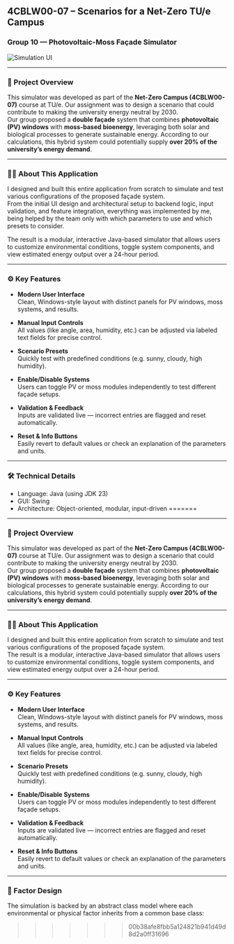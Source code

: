 ## 4CBLW00-07 – Scenarios for a Net-Zero TU/e Campus  
### Group 10 — Photovoltaic-Moss Façade Simulator  

![Simulation UI](https://github.com/user-attachments/assets/ff16cfe4-a063-4d70-9644-96a2cecaed97)

---

### 🧠 Project Overview

This simulator was developed as part of the **Net-Zero Campus (4CBLW00-07)** course at TU/e. Our assignment was to design a scenario that could contribute to making the university energy neutral by 2030.  
Our group proposed a **double façade** system that combines **photovoltaic (PV) windows** with **moss-based bioenergy**, leveraging both solar and biological processes to generate sustainable energy. According to our calculations, this hybrid system could potentially supply **over 20% of the university’s energy demand**.

---

### 🧑‍💻 About This Application

I designed and built this entire application from scratch to simulate and test various configurations of the proposed façade system.  
From the initial UI design and architectural setup to backend logic, input validation, and feature integration, everything was implemented by me, being helped by the team only with which parameters to use and which presets to consider.

The result is a modular, interactive Java-based simulator that allows users to customize environmental conditions, toggle system components, and view estimated energy output over a 24-hour period.

---

### ⚙️ Key Features

- **Modern User Interface**  
  Clean, Windows-style layout with distinct panels for PV windows, moss systems, and results.
  
- **Manual Input Controls**  
  All values (like angle, area, humidity, etc.) can be adjusted via labeled text fields for precise control.

- **Scenario Presets**  
  Quickly test with predefined conditions (e.g. sunny, cloudy, high humidity).

- **Enable/Disable Systems**  
  Users can toggle PV or moss modules independently to test different façade setups.

- **Validation & Feedback**  
  Inputs are validated live — incorrect entries are flagged and reset automatically.

- **Reset & Info Buttons**  
  Easily revert to default values or check an explanation of the parameters and units.

---

### 🛠 Technical Details

- Language: Java (using JDK 23)
- GUI: Swing
- Architecture: Object-oriented, modular, input-driven
=======

---

### 🧠 Project Overview

This simulator was developed as part of the **Net-Zero Campus (4CBLW00-07)** course at TU/e. Our assignment was to design a scenario that could contribute to making the university energy neutral by 2030.  
Our group proposed a **double façade** system that combines **photovoltaic (PV) windows** with **moss-based bioenergy**, leveraging both solar and biological processes to generate sustainable energy. According to our calculations, this hybrid system could potentially supply **over 20% of the university’s energy demand**.

---

### 🧑‍💻 About This Application

I designed and built this entire application from scratch to simulate and test various configurations of the proposed façade system.  
The result is a modular, interactive Java-based simulator that allows users to customize environmental conditions, toggle system components, and view estimated energy output over a 24-hour period.

---

### ⚙️ Key Features

- **Modern User Interface**  
  Clean, Windows-style layout with distinct panels for PV windows, moss systems, and results.
  
- **Manual Input Controls**  
  All values (like angle, area, humidity, etc.) can be adjusted via labeled text fields for precise control.

- **Scenario Presets**  
  Quickly test with predefined conditions (e.g. sunny, cloudy, high humidity).

- **Enable/Disable Systems**  
  Users can toggle PV or moss modules independently to test different façade setups.

- **Validation & Feedback**  
  Inputs are validated live — incorrect entries are flagged and reset automatically.

- **Reset & Info Buttons**  
  Easily revert to default values or check an explanation of the parameters and units.

---

### 🧱 Factor Design

The simulation is backed by an abstract class model where each environmental or physical factor inherits from a common base class:

>>>>>>> 00b38afe8fbb5a124821b941d49d8d2a0ff31696
